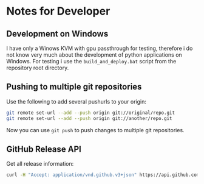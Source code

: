# Notes for Developer

## Development on Windows

I have only a Winows KVM with gpu passthrough for testing, therefore i do not know very much about the development of python applications on Windows. For testing i use the `build_and_deploy.bat` script from the repository root directory.

## Pushing to multiple git repositories

Use the following to add several pushurls to your origin:

```bash
git remote set-url --add --push origin git://original/repo.git
git remote set-url --add --push origin git://another/repo.git
```

Now you can use `git push` to push changes to multiple git repositories.

## GitHub Release API

Get all release information:

```bash
curl -H "Accept: application/vnd.github.v3+json" https://api.github.com/repos/michael-mueller-git/Python-Funscript-Editor/releases
```
